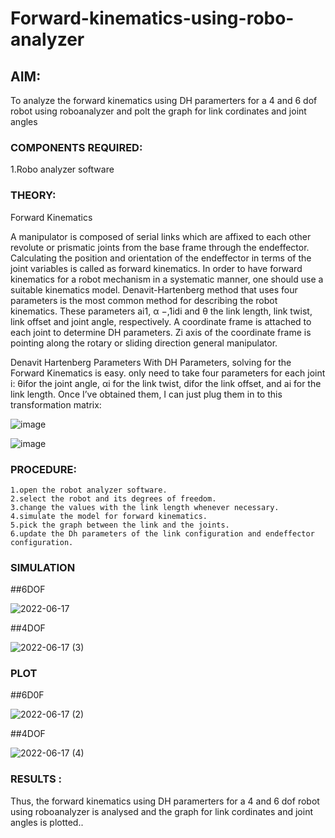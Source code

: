 # Forward-kinematics-using-robo-analyzer

## AIM: 
To analyze the forward kinematics using DH paramerters for a 4 and 6 dof robot using roboanalyzer and polt the graph for link cordinates and joint angles
### COMPONENTS REQUIRED:
1.Robo analyzer software  


### THEORY: 
  
Forward Kinematics

A manipulator is composed of serial links which are affixed to each other revolute or prismatic joints from the base frame through the endeffector. 
Calculating the position and orientation of the endeffector in terms of the joint variables is called as forward kinematics. 
In order to have forward kinematics for a robot mechanism in a systematic manner, one should use a suitable kinematics model. 
Denavit-Hartenberg method that uses four parameters is the most common method for describing the robot kinematics. 
These parameters ai1, α −,1idi and θ the link length, link twist, link offset and joint angle, respectively. 
A coordinate frame is attached to each joint to determine DH parameters. Zi axis of the coordinate frame is pointing along the rotary or sliding direction general manipulator.

Denavit Hartenberg Parameters
With DH Parameters, solving for the Forward Kinematics is easy.  only need to take four parameters for each joint 
i: θifor the joint angle, 
αi for the link twist, 
difor the link offset, and 
ai for the link length. Once I’ve obtained them, I can just plug them in to this transformation matrix:


![image](https://user-images.githubusercontent.com/36288975/170172719-ed7befc9-2894-4344-bfd5-be831bb05308.png)

 ![image](https://user-images.githubusercontent.com/36288975/170172766-b8aeb788-7fd7-4de7-b340-f04656707ebd.png)

 

### PROCEDURE:
```
1.open the robot analyzer software.
2.select the robot and its degrees of freedom.
3.change the values with the link length whenever necessary.
4.simulate the model for forward kinematics.
5.pick the graph between the link and the joints.
6.update the Dh parameters of the link configuration and endeffector configuration.
```





### SIMULATION

##6DOF

 ![2022-06-17](https://user-images.githubusercontent.com/94154531/174299241-19c5e505-2d96-4d35-8e06-692e62ed6fa8.png)

##4DOF

![2022-06-17 (3)](https://user-images.githubusercontent.com/94154531/174300111-754341e6-5e84-46b5-93b0-80aefdaf892f.png)

 

 
 
 
 
 
 
 ### PLOT 
 ##6D0F

 ![2022-06-17 (2)](https://user-images.githubusercontent.com/94154531/174299334-bbac0283-7bad-415c-845a-93fd7d824ce6.png)

##4DOF

![2022-06-17 (4)](https://user-images.githubusercontent.com/94154531/174300199-06b04bf0-0598-4a66-a198-de18aff0fc4a.png)

 
 
 
 
 
 
 
 
 
 
 
 

 
 














### RESULTS :
Thus, the forward kinematics using DH paramerters for a 4 and 6 dof robot using roboanalyzer is analysed and the graph for link cordinates and joint angles is plotted..

